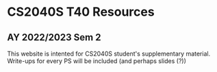 # CS2040S T40 Resources

## AY 2022/2023 Sem 2

This website is intented for CS2040S student's supplementary material. Write-ups
for every PS will be included (and perhaps slides (?))
